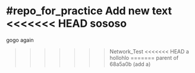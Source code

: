 #repo_for_practice
Add new text
<<<<<<< HEAD
sososo
=======
gogo
again
>>>>>>> Network_Test
<<<<<<< HEAD
a
hollohlo
=======
>>>>>>> parent of 68a5a0b (add a)
